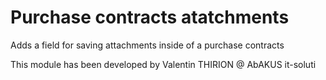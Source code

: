 # Purchase contracts atatchments

Adds a field for saving attachments inside of a purchase contracts

This module has been developed by Valentin THIRION @ AbAKUS it-soluti
